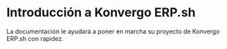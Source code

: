 # Introducción a Konvergo ERP.sh

La documentación le ayudará a poner en marcha su proyecto de Konvergo ERP.sh con
rapidez.

